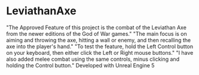 # LeviathanAxe
"The Approved Feature of this project is the combat of the Leviathan Axe from the newer editions of the God of War games."
"The main focus is on aiming and throwing the axe, hitting a wall or enemy, and then recalling the axe into the player's hand."
"To test the feature, hold the Left Control button on your keyboard, then either click the Left or Right mouse buttons."
"I have also added melee combat using the same controls, minus clicking and holding the Control button."
Developed with Unreal Engine 5
